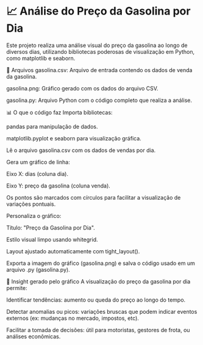 # 📈 Análise do Preço da Gasolina por Dia
Este projeto realiza uma análise visual do preço da gasolina ao longo de diversos dias, utilizando bibliotecas poderosas de visualização em Python, como matplotlib e seaborn.

📂 Arquivos
gasolina.csv: Arquivo de entrada contendo os dados de venda da gasolina.

gasolina.png: Gráfico gerado com os dados do arquivo CSV.

gasolina.py: Arquivo Python com o código completo que realiza a análise.

📊 O que o código faz
Importa bibliotecas:

pandas para manipulação de dados.

matplotlib.pyplot e seaborn para visualização gráfica.

Lê o arquivo gasolina.csv com os dados de vendas por dia.

Gera um gráfico de linha:

Eixo X: dias (coluna dia).

Eixo Y: preço da gasolina (coluna venda).

Os pontos são marcados com círculos para facilitar a visualização de variações pontuais.

Personaliza o gráfico:

Título: "Preço da Gasolina por Dia".

Estilo visual limpo usando whitegrid.

Layout ajustado automaticamente com tight_layout().

Exporta a imagem do gráfico (gasolina.png) e salva o código usado em um arquivo .py (gasolina.py).

🧠 Insight gerado pelo gráfico
A visualização do preço da gasolina por dia permite:

Identificar tendências: aumento ou queda do preço ao longo do tempo.

Detectar anomalias ou picos: variações bruscas que podem indicar eventos externos (ex: mudanças no mercado, impostos, etc).

Facilitar a tomada de decisões: útil para motoristas, gestores de frota, ou análises econômicas.
